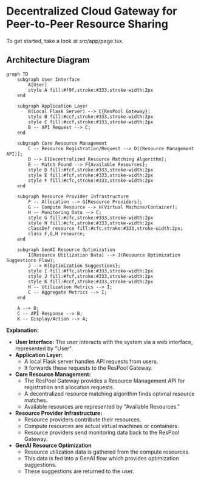 # Decentralized Cloud Gateway for Peer-to-Peer Resource Sharing


To get started, take a look at src/app/page.tsx.

## Architecture Diagram

```mermaid
graph TD
    subgraph User Interface
        A[User]
        style A fill:#f9f,stroke:#333,stroke-width:2px
    end

    subgraph Application Layer
        B(Local Flask Server) --> C{ResPool Gateway};
        style B fill:#ccf,stroke:#333,stroke-width:2px
        style C fill:#ccf,stroke:#333,stroke-width:2px
        B -- API Request --> C;
    end

    subgraph Core Resource Management
        C -- Resource Registration/Request --> D[(Resource Management API)];
        D --> E[Decentralized Resource Matching Algorithm];
        E -- Match Found --> F{Available Resources};
        style D fill:#fcf,stroke:#333,stroke-width:2px
        style E fill:#fcf,stroke:#333,stroke-width:2px
        style F fill:#cfc,stroke:#333,stroke-width:2px
    end

    subgraph Resource Provider Infrastructure
        F -- Allocation --> G[Resource Providers];
        G -- Compute Resource --> H(Virtual Machine/Container);
        H -- Monitoring Data --> C;
        style G fill:#cfc,stroke:#333,stroke-width:2px
        style H fill:#cfc,stroke:#333,stroke-width:2px
        classDef resource fill:#cfc,stroke:#333,stroke-width:2px;
        class F,G,H resource;
    end

    subgraph GenAI Resource Optimization
        I[Resource Utilization Data] --> J(Resource Optimization Suggestions Flow);
        J --> K{Optimization Suggestions};
        style I fill:#ffc,stroke:#333,stroke-width:2px
        style J fill:#fcf,stroke:#333,stroke-width:2px
        style K fill:#ccf,stroke:#333,stroke-width:2px
        H -- Utilization Metrics --> I;
        C -- Aggregate Metrics --> I;
    end

    A --> B;
    C -- API Response --> B;
    K -- Display/Action --> A;
```

**Explanation:**

*   **User Interface:** The user interacts with the system via a web interface, represented by "User".
*   **Application Layer:**
    *   A local Flask server handles API requests from users.
    *   It forwards these requests to the ResPool Gateway.
*   **Core Resource Management:**
    *   The ResPool Gateway provides a Resource Management API for registration and allocation requests.
    *   A decentralized resource matching algorithm finds optimal resource matches.
    *   Available resources are represented by "Available Resources."
*   **Resource Provider Infrastructure:**
    *   Resource providers contribute their resources.
    *   Compute resources are actual virtual machines or containers.
    *   Resource providers send monitoring data back to the ResPool Gateway.
*   **GenAI Resource Optimization**
    * Resource utilization data is gathered from the compute resources.
    * This data is fed into a GenAI flow which provides optimization suggestions.
    * These suggestions are returned to the user.

